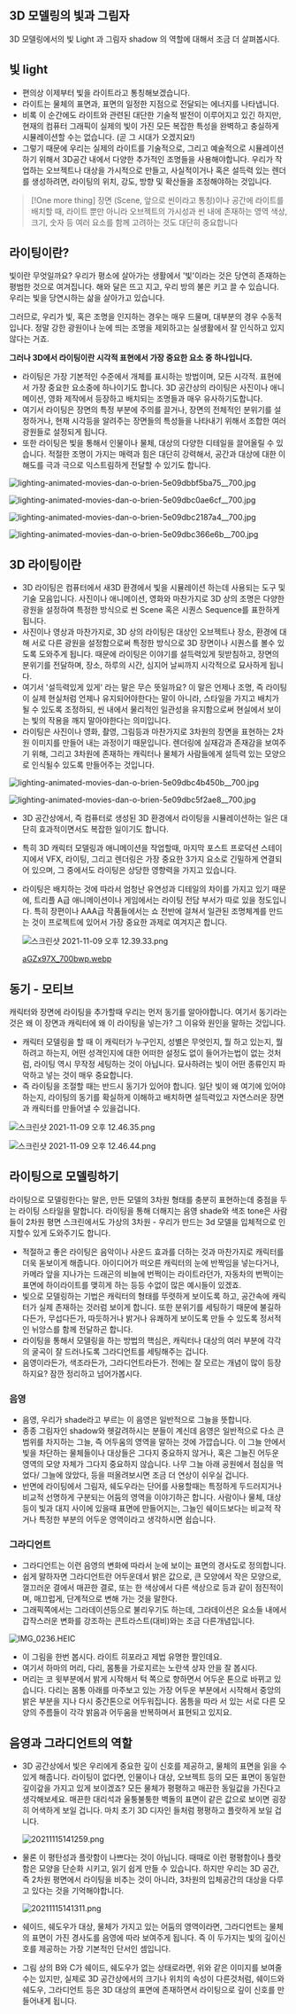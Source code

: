 ## 3D 모델링의 빛과 그림자 

 3D 모델링에서의 빛 Light 과 그림자 shadow 의 역할에 대해서 조금 더 살펴봅시다. 

## 빛 light 
- 편의상 이제부터 빛을 라이트라고 통칭해보겠습니다. 
- 라이트는 물체의 표면과, 표면의 일정한 지점으로 전달되는 에너지를 나타냅니다. 
- 비록 이 순간에도 라이트와 관련된 대단한 기술적 발전이 이루어지고 있긴 하지만, 현재의 컴퓨터 그래픽이 실제의 빛이 가진 모든 복잡한 특성을 완벽하고 충실하게 시뮬레이션할 수는 없습니다. (곧 그 시대가 오겠지요!)
- 그렇기 때문에 우리는 실제의 라이트를 기술적으로, 그리고 예술적으로 시뮬레이션하기 위해서 3D공간 내에서 다양한 추가적인 조명들을 사용해야합니다.  우리가 작업하는 오브젝트나 대상을 가시적으로 만들고, 사실적이거나 혹은 설득력 있는 렌더를 생성하려면, 라이팅의 위치, 강도, 방향 및 확산들을 조정해야하는 것입니다.  
>[!One more thing]
>장면 (Scene, 앞으로 씬이라고 통칭)이나 공간에 라이트를 배치할 때, 라이트 뿐만 아니라  오브젝트의 가시성과 씬 내에 존재하는 영역 색상, 크기, 숫자 등 여러 요소를 함께 고려하는 것도 대단히 중요합니다 

## **라이팅이란?**

빛이란 무엇일까요? 우리가 평소에 살아가는 생활에서 '빛'이라는 것은 당연히 존재하는 평범한 것으로 여겨집니다. 해와 달은 뜨고 지고, 우리 방의 불은 키고 끌 수 있습니다. 우리는 빛을 당연시하는 삶을 살아가고 있습니다.

그러므로, 우리가 빛, 혹은 조명을 인지하는 경우는 매우 드물며, 대부분의 경우 수동적입니다. 정말 강한 광원이나 눈에 띄는 조명을 제외하고는 실생활에서 잘 인식하고 있지 않다는 거죠.

**그러나 3D에서 라이팅이란 시각적 표현에서 가장 중요한 요소 중 하나입니다.**

-   라이팅은 가장 기본적인 수준에서 개체를 표시하는 방법이며, 모든 시각적. 표현에서 가장 중요한 요소중에 하나이기도 합니다. 3D 공간상의 라이팅은 사진이나 애니메이션, 영화 제작에서 등장하고 배치되는 조명들과 매우 유사하기도합니다.
-   여기서 라이팅은 장면의 특정 부분에 주의를 끌거나, 장면의 전체적인 분위기를 설정하거나, 현재 시각등을 알려주는 장면들의 특성들을 나타내기 위해서 조합한 여러 광원들로 설정되게 됩니다.
-   또한 라이팅은 빛을 통해서 인물이나 물체, 대상의 다양한 디테일을 끌어올릴 수 있습니다. 적절한 조명이 가지는 매력과 힘은 대단히 강력해서, 공간과 대상에 대한 이해도를 극과 극으로 익스트림하게 전달할 수 있기도 합니다.

![lighting-animated-movies-dan-o-brien-5e09dbbf5ba75__700.jpg](https://s3-us-west-2.amazonaws.com/secure.notion-static.com/ba3d8040-d2f4-4f9d-b62e-5f522c2cd50e/lighting-animated-movies-dan-o-brien-5e09dbbf5ba75__700.jpg)

![lighting-animated-movies-dan-o-brien-5e09dbc0ae6cf__700.jpg](https://s3-us-west-2.amazonaws.com/secure.notion-static.com/ff3598e1-b867-414c-88fa-04ca118474f1/lighting-animated-movies-dan-o-brien-5e09dbc0ae6cf__700.jpg)

![lighting-animated-movies-dan-o-brien-5e09dbc2187a4__700.jpg](https://s3-us-west-2.amazonaws.com/secure.notion-static.com/1266f755-90d3-4d3e-a3ad-82eaca815db4/lighting-animated-movies-dan-o-brien-5e09dbc2187a4__700.jpg)

![lighting-animated-movies-dan-o-brien-5e09dbc366e6b__700.jpg](https://s3-us-west-2.amazonaws.com/secure.notion-static.com/b91a2aab-6c35-4a0b-8eba-c6e106783485/lighting-animated-movies-dan-o-brien-5e09dbc366e6b__700.jpg)

## 3D 라이팅이란

-   3D 라이팅은 컴퓨터에서 새3D 환경에서 빛을 시뮬레이션 하는데 사용되는 도구 및 기술 모음입니다. 사진이나 애니메이션, 영화와 마찬가지로 3D 상의 조명은 다양한 광원을 설정하여 특정한 방식으로 씬 Scene 혹은 시퀀스 Sequence를 표한하게 됩니다.
-   사진이나 영상과 마찬가지로, 3D 상의 라이팅은 대상인 오브젝트나 장소, 환경에 대해 서로 다른 광원을 설정함으로써 특정한 방식으로 3D 장면이나 시퀀스를 볼수 있도록 도와주게 됩니다. 때문에 라이팅은 이야기를 설득력있게 뒷받침하고, 장면의 분위기를 전달하며, 장소, 하루의 시간, 심지어 날씨까지 시각적으로 묘사하게 됩니다.
-   여기서 '설득력있게 있게' 라는 말은 무슨 뜻일까요? 이 말은 언제나 조명, 즉 라이팅이 실제 현실처럼 언제나 유지되어야한다는 말이 아니라, 스타일을 가지고 배치가 될 수 있도록 조정하되, 씬 내에서 물리적인 일관성을 유지함으로써 현실에서 보이는 빛의 작용을 깨지 말아야한다는 의미입니다.
-   라이팅은 사진이나 영화, 촬영, 그림등과 마찬가지로 3차원의 장면을 표현하는 2차원 이미지를 만들어 내는 과정이기 때문입니다. 렌더링에 실재감과 존재감을 보여주기 위해, 그리고 3차원에 존재하는 캐릭터나 물체가 사람들에게 설득력 있는 모양으로 인식될수 있도록 만들어주는 것입니다.

![lighting-animated-movies-dan-o-brien-5e09dbc4b450b__700.jpg](https://s3-us-west-2.amazonaws.com/secure.notion-static.com/e82c7dad-4423-4acc-92b3-c8e587f8b1b6/lighting-animated-movies-dan-o-brien-5e09dbc4b450b__700.jpg)

![lighting-animated-movies-dan-o-brien-5e09dbc5f2ae8__700.jpg](https://s3-us-west-2.amazonaws.com/secure.notion-static.com/ea41507d-67a2-477c-864d-471ea1ff70e8/lighting-animated-movies-dan-o-brien-5e09dbc5f2ae8__700.jpg)

-   3D 공간상에서, 즉 컴퓨터로 생성된 3D 환경에서 라이팅을 시뮬레이션하는 일은 대단히 효과적이면서도 복잡한 일이기도 합니다.
    
-   특히 3D 캐릭터 모델링과 애니메이션을 작업할때, 마지막 포스트 프로덕션 스테이지에서 VFX, 라이팅, 그리고 렌더링은 가장 중요한 3가지 요소로 긴밀하게 연결되어 있으며, 그 중에서도 라이팅은 상당한 영향력을 가지고 있습니다.
    
-   라이팅은 배치하는 것에 따라서 엄청난 유연성과 디테일의 차이를 가지고 있기 때문에, 트리플 A급 애니메이션이나 게임에서는 라이팅 전담 부서가 따로 있을 정도입니다. 특히 장편이나 AAA급 작품들에서는 쇼 전반에 걸쳐서 일관된 조명체계를 만드는 것이 프로젝트에 있어서 가장 중요한 과제로 여겨지곤 합니다.
    
    ![스크린샷 2021-11-09 오후 12.39.33.png](https://s3-us-west-2.amazonaws.com/secure.notion-static.com/f0598af3-81f7-46ed-a03f-4b4451d9ed25/%E1%84%89%E1%85%B3%E1%84%8F%E1%85%B3%E1%84%85%E1%85%B5%E1%86%AB%E1%84%89%E1%85%A3%E1%86%BA_2021-11-09_%E1%84%8B%E1%85%A9%E1%84%92%E1%85%AE_12.39.33.png)
    
    [aGZx97X_700bwp.webp](https://s3-us-west-2.amazonaws.com/secure.notion-static.com/7082ab1d-17cb-4d63-83cf-12eb91e8281a/aGZx97X_700bwp.webp)
    

## 동기 - 모티브

캐릭터와 장면에 라이팅을 추가할때 우리는 먼저 동기를 알아야합니다. 여기서 동기라는 것은 왜 이 장면과 캐릭터에 왜 이 라이팅을 넣는가? 그 이유와 원인을 말하는 것입니다.

-   캐릭터 모델링을 할 때 이 캐릭터가 누구인지, 성별은 무엇인지, 뭘 하고 있는지, 뭘 하려고 하는지, 어떤 성격인지에 대한 어떠한 설정도 없이 들어가는법이 없는 것처럼, 라이팅 역시 무작정 세팅하는 것이 아닙니다. 묘사하려는 빛이 어떤 종류인지 파악하고 넣는 것이 매우 중요합니다.
-   즉 라이팅을 조절할 때는 반드시 동기가 있어야 합니다. 일단 빛이 왜 여기에 있어야 하는지, 라이팅의 동기를 확실하게 이해하고 배치하면 설득력있고 자연스러운 장면과 캐릭터를 만들어낼 수 있을겁니다.

![스크린샷 2021-11-09 오후 12.46.35.png](https://s3-us-west-2.amazonaws.com/secure.notion-static.com/98bd4149-618d-43d7-ae9f-940b68b83459/%E1%84%89%E1%85%B3%E1%84%8F%E1%85%B3%E1%84%85%E1%85%B5%E1%86%AB%E1%84%89%E1%85%A3%E1%86%BA_2021-11-09_%E1%84%8B%E1%85%A9%E1%84%92%E1%85%AE_12.46.35.png)

![스크린샷 2021-11-09 오후 12.46.44.png](https://s3-us-west-2.amazonaws.com/secure.notion-static.com/216ed2b5-d1d8-4d62-b29f-30fbd183f670/%E1%84%89%E1%85%B3%E1%84%8F%E1%85%B3%E1%84%85%E1%85%B5%E1%86%AB%E1%84%89%E1%85%A3%E1%86%BA_2021-11-09_%E1%84%8B%E1%85%A9%E1%84%92%E1%85%AE_12.46.44.png)

## 라이팅으로 모델링하기

라이팅으로 모델링한다는 말은, 만든 모델의 3차원 형태를 충분히 표현하는데 중점을 두는 라이팅 스타일을 말합니다. 라이팅을 통해 더해지는 음영 shade와 색조 tone은 사람들이 2차원 평면 스크린에서도 가상의 3차원 - 우리가 만드는 3d 모델을 입체적으로 인지할수 있게 도와주기도 합니다.

-   적절하고 좋은 라이팅은 음악이나 사운드 효과를 더하는 것과 마찬가지로 캐릭터를 더욱 돋보이게 해줍니다. 아이디어가 떠오른 캐릭터의 눈에 반짝임을 넣는다거나, 카메라 앞을 지나가는 드래곤의 비늘에 번쩍이는 라이트라던가, 자동차의 번쩍이는 표면에 하이라이트를 맺히게 하는 등등 수없이 많은 예시들이 있겠죠.
-   빛으로 모델링하는 기법은 캐릭터의 형태를 뚜렷하게 보이도록 하고, 공간속에 캐릭터가 실제 존재하는 것러럼 보이게 합니다. 또한 분위기를 세팅하기 때문에 불길하다든가, 무섭다든가, 따듯하거나 밝거나 유쾌하게 보이도록 만들 수 있도록 정서적인 뉘앙스를 함께 전달하곤 합니다.
-   라이팅을 통해서 모델링을 하는 방법의 핵심은, 캐릭터나 대상의 여러 부분에 각각의 굴곡이 잘 드러나도록 그라디언트를 세팅해주는 겁니다.
-   음영이라든가, 색조라든가, 그라디언트라든가. 전에는 잘 모르는 개념이 많이 등장하지요? 잠깐 정리하고 넘어가봅시다.

### 음영

-   음영, 우리가 shade라고 부르는 이 음영은 일반적으로 그늘을 뜻합니다.
-   종종 그림자인 shadow와 헷갈려하시는 분들이 계신데 음영은 일반적으로 다소 큰 범위를 차지하는 그늘, 즉 어두움의 영역을 말하는 것에 가깝습니다. 이 그늘 안에서 빛을 차단하는 물체들이나 대상들은 그다지 중요하지 않거나, 혹은 그늘진 어두운 영역의 모양 자체가 그다지 중요하지 않습니다. 나무 그늘 아래 공원에서 점심을 먹었다/ 그늘에 앉았다, 등을 떠올려보시면 조금 더 연상이 쉬우실 겁니다.
-   반면에 라이팅에서 그림자, 쉐도우라는 단어를 사용할때는 특정하게 두드러지거나 비교적 선명하게 구분되는 어둠의 영역을 이야기하곤 합니다. 사람이나 물체, 대상등이 빛과 대지 사이에 있을때 표면에 만들어지는, 그늘인 쉐이드보다는 비교적 작거나 특정한 부분의 어두운 영역이라고 생각하시면 쉽습니다.

### 그라디언트

-   그라디언트는 이런 음영의 변화에 따라서 눈에 보이는 표면의 경사도로 정의합니다.
-   쉽게 말하자면 그라디언트란 어두운데서 밝은 값으로, 큰 모양에서 작은 모양으로, 껄끄러운 결에서 매끈한 결로, 또는 한 색상에서 다른 색상으로 등과 같이 점진적이며, 매끄럽게, 단계적으로 변해 가는 것을 말한다.
-   그래픽쪽에서는 그라데이션등으로 불리우기도 하는데, 그라데이션은 요소들 내에서 갑작스러운 변화를 강조하는 콘트라스트(대비)와는 조금 다른개념입니다.

![IMG_0236.HEIC](https://s3-us-west-2.amazonaws.com/secure.notion-static.com/47fbf9f8-976f-48ae-8684-0539421aa5c4/IMG_0236.heic)

-   이 그림을 한번 봅시다. 라이트 히포라고 제법 유명한 짤인데요.
-   여기서 하마의 머리, 다리, 몸통을 가로지르는 노란색 상자 안을 잘 봅시다.
-   머리는 코 윗부분에서 밝게 시작해서 턱 쪽으로 향하면서 어두운 톤으로 바뀌고 있습니다. 다리는 몸통 아래를 마주보고 있는 가장 어두운 부분에서 시작해서 중앙의 밝은 부분을 지나 다시 중간톤으로 어두워집니다. 몸틍을 따라 서 있는 서로 다른 모양의 주름들이 각각 밝음과 어두움을 반복하며서 표현되고 있지요.

## 음영과 그라디언트의 역할

-   3D 공간상에서 빛은 우리에게 중요한 깊이 신호를 제공하고, 물체의 표면을 읽을 수 있게 해줍니다. 라이팅이 없다면, 인물이나 대상, 오브젝트 등의 모든 표면이 동일한 깊이갚을 가지고 있게 보이겠죠? 모든 물체가 평평하고 매끈한 동일값을 가진다고 생각해보세요. 매끈한 대리석과 울퉁불퉁한 벽돌의 표면이 같은 값으로 보이면 굉장히 어색하게 보일 겁니다. 마치 초기 3D 디자인 들처럼 평평하고 플랏하게 보일 겁니다.
    
    ![20211115141259.png](https://s3-us-west-2.amazonaws.com/secure.notion-static.com/1d2e769c-13e9-4c2b-ba68-c8ea6e842015/20211115141259.png)
    
-   물론 이 평탄성과 플랏함이 나쁘다는 것이 아닙니다. 때때로 이런 평평함이나 플랏함은 모양을 단순화 시키고, 읽기 쉽게 만들 수 있습니다. 하지만 우리는 3D 공간, 즉 2차원 평면에서 라이팅을 비추는 것이 아니라, 3차원의 입체공간의 대상을 다루고 있다는 것을 기억해야합니다.
    
    ![20211115141311.png](https://s3-us-west-2.amazonaws.com/secure.notion-static.com/9fec7c0f-f6b4-4dff-b5bf-ace4a458cddf/20211115141311.png)
    
-   쉐이드, 쉐도우가 대상, 물체가 가지고 있는 어둠의 영역이라면, 그라디언트는 물체의 표면이 가진 경사도를 음영에 따라 보여주게 됩니다. 즉 이 두가지는 빛의 깊이신호를 제공하는 가장 기본적인 단서인 셈입니다.
    
-   그림 상의 B와 C가 쉐이드, 쉐도우가 없는 상태로라면, 위와 같은 이미지를 보여줄수는 있지만, 실제로 3D 공간상에서의 크기나 위치의 속성이 다른것처럼, 쉐이드와 쉐도우, 그라디언트 등은 3D 대상의 표면에 존재하면서 라이팅으로 깊이 신호를 만들어내게 됩니다.

